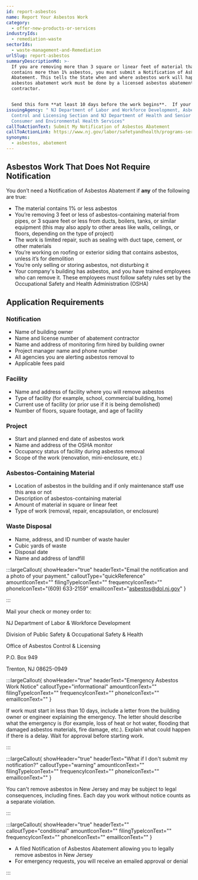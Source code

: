 ```yaml
---
id: report-asbestos
name: Report Your Asbestos Work
category:
  - offer-new-products-or-services
industryIds:
  - remediation-waste
sectorIds:
  - waste-management-and-Remediation
urlSlug: report-asbestos
summaryDescriptionMd: >-
  If you are removing more than 3 square or linear feet of material that
  contains more than 1% asbestos, you must submit a Notification of Asbestos
  Abatement. This tells the State when and where asbestos work will happen. All
  asbestos abatement work must be done by a licensed asbestos abatement
  contractor. 


  Send this form **at least 10 days before the work begins**.  If your plans or the scope changes, such as placing the project on hold or taking it off hold, you may have to submit an updated form or payment.
issuingAgency: " NJ Department of Labor and Workforce Development, Asbestos
  Control and Licensing Section and NJ Department of Health and Senior Services,
  Consumer and Environmental Health Services"
callToActionText: Submit My Notification of Asbestos Abatement
callToActionLink: https://www.nj.gov/labor/safetyandhealth/programs-services/asbestos/index.shtml
synonyms:
  - asbestos, abatement
---
```

## Asbestos Work That Does Not Require Notification

You don’t need a Notification of Asbestos Abatement if **any** of the following are true:

* The material contains 1% or less asbestos
* You’re removing 3 feet or less of asbestos-containing material from pipes, or 3 square feet or less from ducts, boilers, tanks, or similar equipment (this may also apply to other areas like walls, ceilings, or floors, depending on the type of project)
* The work is limited repair, such as sealing with duct tape, cement, or other materials
* You’re working on roofing or exterior siding that contains asbestos, unless it’s for demolition
* You’re only selling or storing asbestos, not disturbing it
* Your company's building has asbestos, and you have trained employees who can remove it. These employees must follow safety rules set by the Occupational Safety and Health Administration (OSHA)

## Application Requirements

### Notification

* Name of building owner
* Name and license number of abatement contractor
* Name and address of monitoring firm hired by building owner
* Project manager name and phone number
* All agencies you are alerting asbestos removal to
* Applicable fees paid

### Facility

* Name and address of facility where you will remove asbestos
* Type of facility (for example, school, commercial building, home)
* Current use of facility (or prior use if it is being demolished)
* Number of floors, square footage, and age of facility

### Project

* Start and planned end date of asbestos work
* Name and address of the OSHA monitor
* Occupancy status of facility during asbestos removal
* Scope of the work (renovation, mini-enclosure, etc.)

### Asbestos-Containing Material

* Location of asbestos in the building and if only maintenance staff use this area or not
* Description of asbestos-containing material
* Amount of material in square or linear feet
* Type of work (removal, repair, encapsulation, or enclosure)

### Waste Disposal

* Name, address, and ID number of waste hauler
* Cubic yards of waste
* Disposal date
* Name and address of landfill

:::largeCallout{ showHeader="true" headerText="Email the notification and a photo of your payment." calloutType="quickReference" amountIconText="" filingTypeIconText="" frequencyIconText="" phoneIconText="(609) 633-2159" emailIconText="asbestos@dol.nj.gov" }



:::

Mail your check or money order to:

NJ Department of Labor & Workforce Development

Division of Public Safety & Occupational Safety & Health

Office of Asbestos Control & Licensing

P.O. Box 949

Trenton, NJ 08625-0949

:::largeCallout{ showHeader="true" headerText="Emergency Asbestos Work Notice" calloutType="informational" amountIconText="" filingTypeIconText="" frequencyIconText="" phoneIconText="" emailIconText="" }

If work must start in less than 10 days, include a letter from the building owner or engineer explaining the emergency. The letter should describe what the emergency is (for example, loss of heat or hot water, flooding that damaged asbestos materials, fire damage, etc.). Explain what could happen if there is a delay. Wait for approval before starting work.

:::

:::largeCallout{ showHeader="true" headerText="What if I don't submit my notification?" calloutType="warning" amountIconText="" filingTypeIconText="" frequencyIconText="" phoneIconText="" emailIconText="" }

You can't remove asbestos in New Jersey and may be subject to legal consequences, including fines. Each day you work without notice counts as a separate violation.

:::

:::largeCallout{ showHeader="true" headerText="" calloutType="conditional" amountIconText="" filingTypeIconText="" frequencyIconText="" phoneIconText="" emailIconText="" }

- A filed Notification of Asbestos Abatement allowing you to legally remove asbestos in New Jersey
- For emergency requests, you will receive an emailed approval or denial

:::
